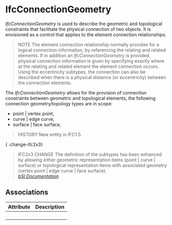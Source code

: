 IfcConnectionGeometry
=====================
_IfcConnectionGeometry_ is used to describe the geometric and topological
constraints that facilitate the physical connection of two objects. It is
envisioned as a control that applies to the element connection relationships.  
  
> NOTE  The element connection relationship normally provides for a logical
> connection information, by referencing the relating and related elements. If
> in addition an _IfcConnectionGeometry_ is provided, physical connection
> information is given by specifying exactly where at the relating and related
> element the element connection occurs. Using the eccentricity subtypes, the
> connection can also be described when there is a physical distance (or
> eccentricity) between the connection elements.  
  
The _IfcConnectionGeometry_ allows for the provision of connection constraints
between geometric and topological elements, the following connection
geometry/topology types are in scope:  
  
* point | vertex point,  
* curve | edge curve,  
* surface | face surface,  
  
> HISTORY  New entity in IFC1.5.  
  
{ .change-ifc2x3}  
> IFC2x3 CHANGE  The definition of the subtypes has been enhanced by allowing
> either geometric representation items (point | curve | surface) or
> topological representation items with associated geometry (vertex point |
> edge curve | face  surface).  
[ _bSI
Documentation_](https://standards.buildingsmart.org/IFC/DEV/IFC4_2/FINAL/HTML/schema/ifcgeometricconstraintresource/lexical/ifcconnectiongeometry.htm)


Associations
------------
| Attribute   | Description   |
|-------------|---------------|
|             |               |
|             |               |
|             |               |
|             |               |

